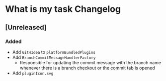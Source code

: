 <!-- Keep a Changelog guide -> https://keepachangelog.com -->

# What is my task Changelog

## [Unreleased]
### Added
- Add `Git4Idea` to `platformBundledPlugins`
- Add `BranchCommitMessageHandlerFactory`
  - Responsible for updating the commit message with the branch name whenever there is a branch checkout or the commit tab is opened
- Add `pluginIcon.svg`